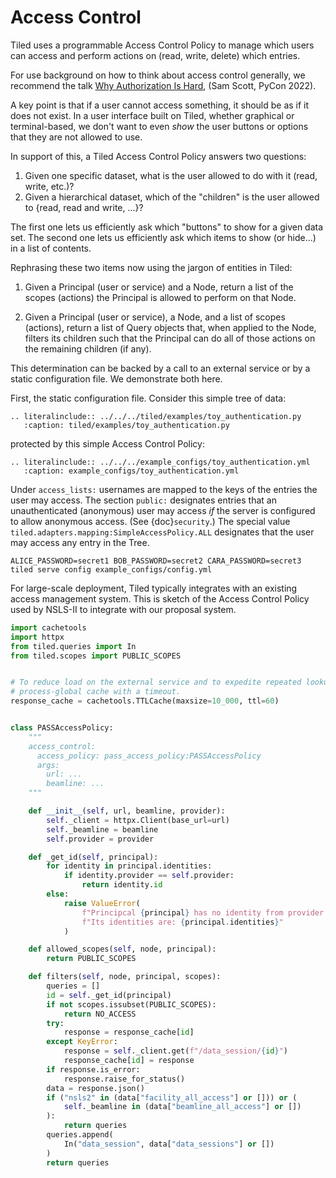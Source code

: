 # Access Control

Tiled uses a programmable Access Control Policy to manage which
users can access and perform actions on (read, write, delete) which entries.

For use background on how to think about access control generally, we
recommend the talk
[Why Authorization Is Hard](https://www.youtube.com/watch?v=2BN96ON48U8),
(Sam Scott, PyCon 2022).

A key point is that if a user cannot access something, it should be as if it
does not exist. In a user interface built on Tiled, whether graphical or
terminal-based, we don't want to even _show_ the user buttons or options that
they are not allowed to use.

In support of this, a Tiled Access Control Policy answers two questions:

1. Given one specific dataset, what is the user allowed to do with it (read,
   write, etc.)?
2. Given a hierarchical dataset, which of the "children" is the user allowed to
   {read, read and write, ...}?

The first one lets us efficiently ask which "buttons" to show for a given data
set. The second one lets us efficiently ask which items to show (or hide...) in
a list of contents.

Rephrasing these two items now using the jargon of entities in Tiled:

1. Given a Principal (user or service) and a Node, return a list of the scopes
   (actions) the Principal is allowed to perform on that Node.

2. Given a Principal (user or service), a Node, and a list of scopes (actions),
   return a list of Query objects that, when applied to the Node, filters its
   children such that the Principal can do all of those actions on the remaining
   children (if any).

This determination can be backed by a call to an external service or by a
static configuration file. We demonstrate both here.

First, the static configuration file. Consider this simple tree of data:

```{eval-rst}
.. literalinclude:: ../../../tiled/examples/toy_authentication.py
   :caption: tiled/examples/toy_authentication.py
```

protected by this simple Access Control Policy:

```{eval-rst}
.. literalinclude:: ../../../example_configs/toy_authentication.yml
   :caption: example_configs/toy_authentication.yml
```

Under `access_lists:` usernames are mapped to the keys of the entries the user may access.
The section `public:` designates entries that an
unauthenticated (anonymous) user may access *if* the server is configured to
allow anonymous access. (See {doc}`security`.) The special value
``tiled.adapters.mapping:SimpleAccessPolicy.ALL`` designates that the user may access any entry
in the Tree.

```
ALICE_PASSWORD=secret1 BOB_PASSWORD=secret2 CARA_PASSWORD=secret3 tiled serve config example_configs/config.yml
```

For large-scale deployment, Tiled typically integrates with an existing access management
system. This is sketch of the Access Control Policy used by NSLS-II to
integrate with our proposal system.

```py
import cachetools
import httpx
from tiled.queries import In
from tiled.scopes import PUBLIC_SCOPES


# To reduce load on the external service and to expedite repeated lookups, use a
# process-global cache with a timeout.
response_cache = cachetools.TTLCache(maxsize=10_000, ttl=60)


class PASSAccessPolicy:
    """
    access_control:
      access_policy: pass_access_policy:PASSAccessPolicy
      args:
        url: ...
        beamline: ...
    """

    def __init__(self, url, beamline, provider):
        self._client = httpx.Client(base_url=url)
        self._beamline = beamline
        self.provider = provider

    def _get_id(self, principal):
        for identity in principal.identities:
            if identity.provider == self.provider:
                return identity.id
        else:
            raise ValueError(
                f"Principcal {principal} has no identity from provider {self.provider}. "
                f"Its identities are: {principal.identities}"
            )

    def allowed_scopes(self, node, principal):
        return PUBLIC_SCOPES

    def filters(self, node, principal, scopes):
        queries = []
        id = self._get_id(principal)
        if not scopes.issubset(PUBLIC_SCOPES):
            return NO_ACCESS
        try:
            response = response_cache[id]
        except KeyError:
            response = self._client.get(f"/data_session/{id}")
            response_cache[id] = response
        if response.is_error:
            response.raise_for_status()
        data = response.json()
        if ("nsls2" in (data["facility_all_access"] or [])) or (
            self._beamline in (data["beamline_all_access"] or [])
        ):
            return queries
        queries.append(
            In("data_session", data["data_sessions"] or [])
        )
        return queries
```
